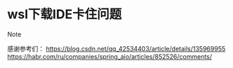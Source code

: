 # wsl下载IDE卡住问题

> [!note] 
> 感谢参考们：
> https://blog.csdn.net/qq_42534403/article/details/135969955
> https://habr.com/ru/companies/spring_aio/articles/852526/comments/
> 

